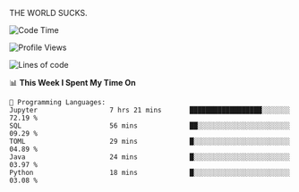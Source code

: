 THE WORLD SUCKS.

<!--START_SECTION:waka-->
![Code Time](http://img.shields.io/badge/Code%20Time-862%20hrs%2016%20mins-blue)

![Profile Views](http://img.shields.io/badge/Profile%20Views-0-blue)

![Lines of code](https://img.shields.io/badge/From%20Hello%20World%20I%27ve%20Written-868.5%20thousand%20lines%20of%20code-blue)

📊 **This Week I Spent My Time On** 

```text
💬 Programming Languages: 
Jupyter                  7 hrs 21 mins       ██████████████████░░░░░░░   72.19 % 
SQL                      56 mins             ██░░░░░░░░░░░░░░░░░░░░░░░   09.29 % 
TOML                     29 mins             █░░░░░░░░░░░░░░░░░░░░░░░░   04.89 % 
Java                     24 mins             █░░░░░░░░░░░░░░░░░░░░░░░░   03.97 % 
Python                   18 mins             █░░░░░░░░░░░░░░░░░░░░░░░░   03.08 % 
```


<!--END_SECTION:waka-->
